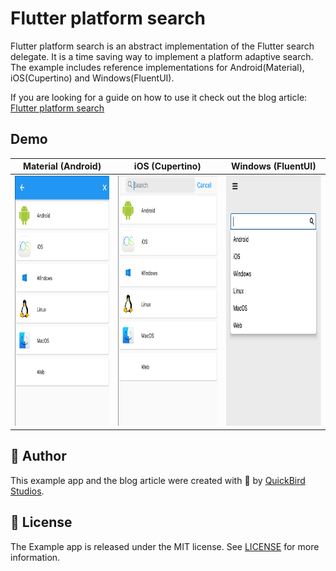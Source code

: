 # Flutter platform search

Flutter platform search is an abstract implementation of the Flutter search delegate. It is a time saving way to implement a platform adaptive search. 
The example includes reference implementations for Android(Material), iOS(Cupertino) and Windows(FluentUI).

If you are looking for a guide on how to use it check out the blog article: [Flutter platform search](https://www.quickbirdstudios.de/blog/flutter-platform-search)


## Demo  

| Material (Android)        | iOS (Cupertino)           | Windows (FluentUI)  |
| :------------: |:-------------:| :-----:|
|<img src="assets/images/material_search.png" alt="drawing" style="width:250px;height:400px;"/>| <img src="assets/images/cupertino_search.png" alt="drawing" style="width:250px;height:400px;"/> |<img src="assets/images/fluent-ui_search.png" alt="drawing" style="width:250px;height:400px;"/> |

## 👤 Author 

This example app and the blog article were created with 💙 by [QuickBird Studios](https://quickbirdstudios.com/).

## 📃 License

The Example app is released under the MIT license. See [LICENSE](LICENSE) for more information.